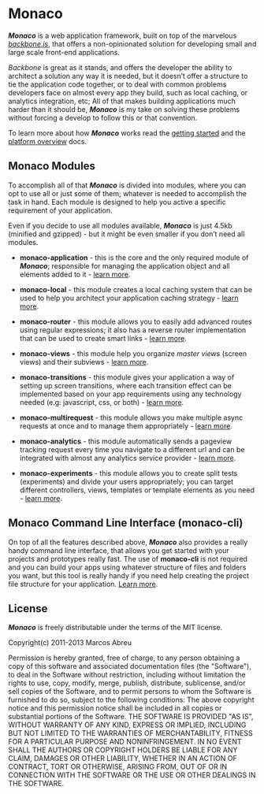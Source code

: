 Monaco
====

***Monaco*** is a web application framework, built on top of the marvelous [*backbone.js*](http://backbonejs.org/), that offers a non-opinionated solution for developing small and large scale front-end applications.

*Backbone* is great as it stands, and offers the developer the ability to architect a solution any way it is needed, but it doesn’t offer a structure to tie the application code together, or to deal with common problems developers face on almost every app they build, such as local caching, or analytics integration, etc; All of that makes building applications much harder than it should be, ***Monaco*** is my take on solving these problems without forcing a develop to follow this or that convention.

To learn more about how ***Monaco*** works read the [getting started](/docs/getting-started.md) and the [platform overview](/docs/platform-overview.md) docs.

Monaco Modules
----

To accomplish all of that ***Monaco*** is divided into modules, where you can opt to use all or just some of them; whatever is needed to accomplish the task in hand. Each module is designed to help you active a specific requirement of your application.

Even if you decide to use all modules available, ***Monaco*** is just 4.5kb (minified and gzipped) - but it might be even smaller if you don’t need all modules.

- **monaco-application** - this is the core and the only required module of ***Monaco***; responsible for managing the application object and all elements added to it - [learn more](docs/modules/monaco-application.md).

- **monaco-local** - this module creates a local caching system that can be used to help you architect your application caching strategy - [learn more](docs/modules/monaco-local.md).

- **monaco-router** - this module allows you to easily add advanced routes using regular expressions; it also has a reverse router implementation that can be used to create smart links - [learn more](docs/modules/monaco-router.md).

- **monaco-views** - this module help you organize *master views* (screen views) and their subviews - [learn more](docs/modules/monaco-views.md).

- **monaco-transitions** - this module gives your application a way of setting up screen transitions, where each transition effect can be implemented based on your app requirements using any technology needed (e.g: javascript, css, or both) - [learn more](docs/modules/monaco-transitions.md).

- **monaco-multirequest** - this module allows you make multiple async requests at once and to manage them appropriately - [learn more](docs/modules/monaco-multirequest.md).

- **monaco-analytics** - this module automatically sends a pageview tracking request every time you navigate to a different url and can be integrated with almost any analytics service provider - [learn more](docs/modules/monaco-analytics.md).

- **monaco-experiments** - this module allows you to create split tests (experiments) and divide your users appropriately; you can target different controllers, views, templates or template elements as you need - [learn more](docs/modules/monaco-experiments.md).


Monaco Command Line Interface (monaco-cli)
----

On top of all the features described above, ***Monaco*** also provides a really handy command line interface, that allows you get started with your projects and prototypes really fast. The use of **monaco-cli** is not required and you can build your apps using whatever structure of files and folders you want, but this tool is really handy if you need help creating the project file structure for your application. [Learn more](/docs/monaco-cli.md).


License
----

***Monaco*** is freely distributable under the terms of the MIT license.

Copyright(c) 2011-2013 Marcos Abreu

Permission is hereby granted, free of charge, to any person obtaining a copy of this software and associated documentation files (the "Software"), to deal in the Software without restriction, including without limitation the rights to use, copy, modify, merge, publish, distribute, sublicense, and/or sell copies of the Software, and to permit persons to whom the Software is furnished to do so, subject to the following conditions:
The above copyright notice and this permission notice shall be included in all copies or substantial portions of the Software.
THE SOFTWARE IS PROVIDED "AS IS", WITHOUT WARRANTY OF ANY KIND, EXPRESS OR IMPLIED, INCLUDING BUT NOT LIMITED TO THE WARRANTIES OF MERCHANTABILITY, FITNESS FOR A PARTICULAR PURPOSE AND NONINFRINGEMENT. IN NO EVENT SHALL THE AUTHORS OR COPYRIGHT HOLDERS BE LIABLE FOR ANY CLAIM, DAMAGES OR OTHER LIABILITY, WHETHER IN AN ACTION OF CONTRACT, TORT OR OTHERWISE, ARISING FROM, OUT OF OR IN CONNECTION WITH THE SOFTWARE OR THE USE OR OTHER DEALINGS IN THE SOFTWARE.
